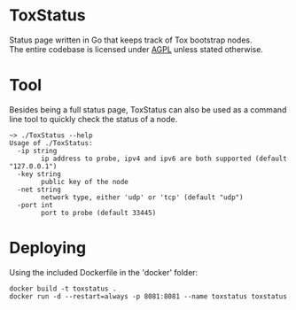 # ToxStatus
Status page written in Go that keeps track of Tox bootstrap nodes.<br>The entire codebase is licensed under [AGPL](LICENSE) unless stated otherwise.

# Tool
Besides being a full status page, ToxStatus can also be used as a command line tool to quickly check the status of a node.

```
~> ./ToxStatus --help
Usage of ./ToxStatus:
  -ip string
        ip address to probe, ipv4 and ipv6 are both supported (default "127.0.0.1")
  -key string
        public key of the node
  -net string
        network type, either 'udp' or 'tcp' (default "udp")
  -port int
        port to probe (default 33445)
```

# Deploying
Using the included Dockerfile in the 'docker' folder:

```
docker build -t toxstatus .
docker run -d --restart=always -p 8081:8081 --name toxstatus toxstatus
```
